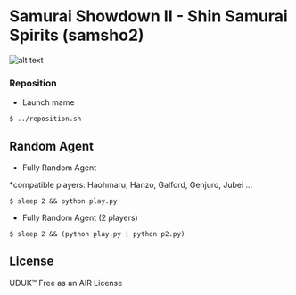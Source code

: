 # Samurai Showdown II - Shin Samurai Spirits (samsho2)

![alt text](https://raw.githubusercontent.com/soundbooze/soundbooze-mame/master/samsho2/logo.png "samsho2")

### Reposition

- Launch mame

```
$ ../reposition.sh
```

## Random Agent

- Fully Random Agent 

*compatible players: Haohmaru, Hanzo, Galford, Genjuro, Jubei ...

```
$ sleep 2 && python play.py
```

- Fully Random Agent (2 players)

```
$ sleep 2 && (python play.py | python p2.py)
```

## License

UDUK™ Free as an AIR License
